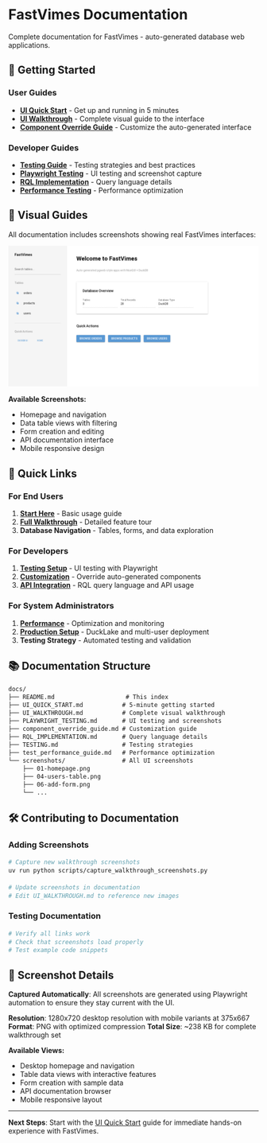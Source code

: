# FastVimes Documentation

Complete documentation for FastVimes - auto-generated database web applications.

## 🚀 Getting Started

### User Guides
- **[UI Quick Start](UI_QUICK_START.md)** - Get up and running in 5 minutes
- **[UI Walkthrough](UI_WALKTHROUGH.md)** - Complete visual guide to the interface
- **[Component Override Guide](component_override_guide.md)** - Customize the auto-generated interface

### Developer Guides  
- **[Testing Guide](TESTING.md)** - Testing strategies and best practices
- **[Playwright Testing](PLAYWRIGHT_TESTING.md)** - UI testing and screenshot capture
- **[RQL Implementation](RQL_IMPLEMENTATION.md)** - Query language details
- **[Performance Testing](test_performance_guide.md)** - Performance optimization

## 📸 Visual Guides

All documentation includes screenshots showing real FastVimes interfaces:

![FastVimes Homepage](screenshots/01-homepage.png)

**Available Screenshots:**
- Homepage and navigation
- Data table views with filtering
- Form creation and editing
- API documentation interface
- Mobile responsive design

## 🎯 Quick Links

### For End Users
1. **[Start Here](UI_QUICK_START.md)** - Basic usage guide
2. **[Full Walkthrough](UI_WALKTHROUGH.md)** - Detailed feature tour
3. **Database Navigation** - Tables, forms, and data exploration

### For Developers
1. **[Testing Setup](PLAYWRIGHT_TESTING.md)** - UI testing with Playwright
2. **[Customization](component_override_guide.md)** - Override auto-generated components  
3. **[API Integration](RQL_IMPLEMENTATION.md)** - RQL query language and API usage

### For System Administrators
1. **[Performance](test_performance_guide.md)** - Optimization and monitoring
2. **[Production Setup](../README.md#production-deployment)** - DuckLake and multi-user deployment
3. **Testing Strategy** - Automated testing and validation

## 📚 Documentation Structure

```
docs/
├── README.md                    # This index
├── UI_QUICK_START.md           # 5-minute getting started
├── UI_WALKTHROUGH.md           # Complete visual walkthrough  
├── PLAYWRIGHT_TESTING.md       # UI testing and screenshots
├── component_override_guide.md # Customization guide
├── RQL_IMPLEMENTATION.md       # Query language details
├── TESTING.md                  # Testing strategies
├── test_performance_guide.md   # Performance optimization
└── screenshots/                # All UI screenshots
    ├── 01-homepage.png
    ├── 04-users-table.png
    ├── 06-add-form.png
    └── ...
```

## 🛠️ Contributing to Documentation

### Adding Screenshots
```bash
# Capture new walkthrough screenshots
uv run python scripts/capture_walkthrough_screenshots.py

# Update screenshots in documentation
# Edit UI_WALKTHROUGH.md to reference new images
```

### Testing Documentation
```bash
# Verify all links work
# Check that screenshots load properly  
# Test example code snippets
```

## 🎨 Screenshot Details

**Captured Automatically**: All screenshots are generated using Playwright automation to ensure they stay current with the UI.

**Resolution**: 1280x720 desktop resolution with mobile variants at 375x667
**Format**: PNG with optimized compression
**Total Size**: ~238 KB for complete walkthrough set

**Available Views:**
- Desktop homepage and navigation
- Table data views with interactive features
- Form creation with sample data
- API documentation browser
- Mobile responsive layout

---

**Next Steps**: Start with the [UI Quick Start](UI_QUICK_START.md) guide for immediate hands-on experience with FastVimes.
